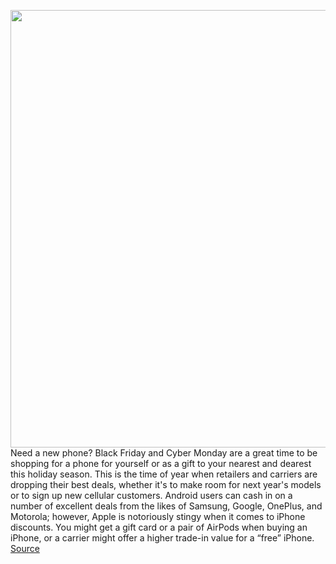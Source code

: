 <img src='https://cdn.vox-cdn.com/thumbor/yaik0_bWYcRXZmImn4A0Zq3ryt0=/0x0:2002x1335/1200x800/filters:focal(841x508:1161x828)/cdn.vox-cdn.com/uploads/chorus_image/image/70187661/vpavic_210916_4760_0240.0.jpg' width='700px' /><br/>
Need a new phone? Black Friday and Cyber Monday are a great time to be shopping for a phone for yourself or as a gift to your nearest and dearest this holiday season. This is the time of year when retailers and carriers are dropping their best deals, whether it's to make room for next year's models or to sign up new cellular customers. Android users can cash in on a number of excellent deals from the likes of Samsung, Google, OnePlus, and Motorola; however, Apple is notoriously stingy when it comes to iPhone discounts. You might get a gift card or a pair of AirPods when buying an iPhone, or a carrier might offer a higher trade-in value for a “free” iPhone.
<a href='https://www.theverge.com/22789359/black-friday-2021-best-phone-deals-cyber-monday'> Source <a/>